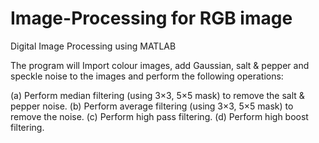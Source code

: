 # Image-Processing for RGB image
Digital Image Processing using MATLAB

The program will Import colour images, add Gaussian, salt & pepper and speckle noise to
the images and perform the following operations:

(a) Perform median filtering (using 3×3, 5×5 mask) to remove the salt & pepper noise.
(b) Perform average filtering (using 3×3, 5×5 mask) to remove the noise.
(c) Perform high pass filtering.
(d) Perform high boost filtering.
